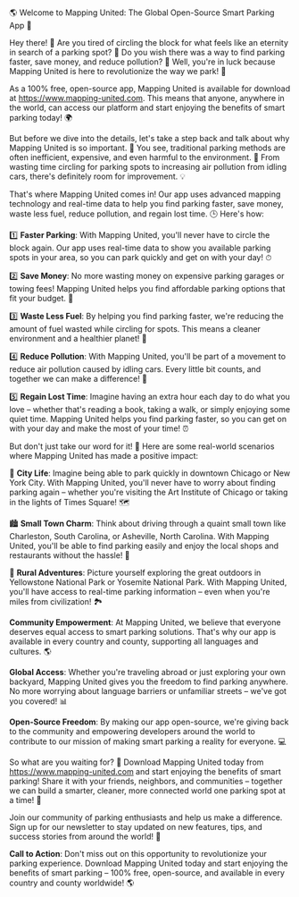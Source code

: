 🌎 Welcome to Mapping United: The Global Open-Source Smart Parking App 📲

Hey there! 👋 Are you tired of circling the block for what feels like an eternity in search of a parking spot? 🚗 Do you wish there was a way to find parking faster, save money, and reduce pollution? 🌟 Well, you're in luck because Mapping United is here to revolutionize the way we park! 🎉

As a 100% free, open-source app, Mapping United is available for download at https://www.mapping-united.com. This means that anyone, anywhere in the world, can access our platform and start enjoying the benefits of smart parking today! 🌍

But before we dive into the details, let's take a step back and talk about why Mapping United is so important. 🤔 You see, traditional parking methods are often inefficient, expensive, and even harmful to the environment. 🚫 From wasting time circling for parking spots to increasing air pollution from idling cars, there's definitely room for improvement. 💡

That's where Mapping United comes in! Our app uses advanced mapping technology and real-time data to help you find parking faster, save money, waste less fuel, reduce pollution, and regain lost time. 🕒️ Here's how:

1️⃣ **Faster Parking**: With Mapping United, you'll never have to circle the block again. Our app uses real-time data to show you available parking spots in your area, so you can park quickly and get on with your day! ⏱

2️⃣ **Save Money**: No more wasting money on expensive parking garages or towing fees! Mapping United helps you find affordable parking options that fit your budget. 💸

3️⃣ **Waste Less Fuel**: By helping you find parking faster, we're reducing the amount of fuel wasted while circling for spots. This means a cleaner environment and a healthier planet! 🌟

4️⃣ **Reduce Pollution**: With Mapping United, you'll be part of a movement to reduce air pollution caused by idling cars. Every little bit counts, and together we can make a difference! 🌈

5️⃣ **Regain Lost Time**: Imagine having an extra hour each day to do what you love – whether that's reading a book, taking a walk, or simply enjoying some quiet time. Mapping United helps you find parking faster, so you can get on with your day and make the most of your time! ⏰

But don't just take our word for it! 🤔 Here are some real-world scenarios where Mapping United has made a positive impact:

📍 **City Life**: Imagine being able to park quickly in downtown Chicago or New York City. With Mapping United, you'll never have to worry about finding parking again – whether you're visiting the Art Institute of Chicago or taking in the lights of Times Square! 🗺️

🏙️ **Small Town Charm**: Think about driving through a quaint small town like Charleston, South Carolina, or Asheville, North Carolina. With Mapping United, you'll be able to find parking easily and enjoy the local shops and restaurants without the hassle! 🌳

🚂 **Rural Adventures**: Picture yourself exploring the great outdoors in Yellowstone National Park or Yosemite National Park. With Mapping United, you'll have access to real-time parking information – even when you're miles from civilization! 🏞️

**Community Empowerment**: At Mapping United, we believe that everyone deserves equal access to smart parking solutions. That's why our app is available in every country and county, supporting all languages and cultures. 🌎

**Global Access**: Whether you're traveling abroad or just exploring your own backyard, Mapping United gives you the freedom to find parking anywhere. No more worrying about language barriers or unfamiliar streets – we've got you covered! 📊

**Open-Source Freedom**: By making our app open-source, we're giving back to the community and empowering developers around the world to contribute to our mission of making smart parking a reality for everyone. 💻

So what are you waiting for? 🤔 Download Mapping United today from https://www.mapping-united.com and start enjoying the benefits of smart parking! Share it with your friends, neighbors, and communities – together we can build a smarter, cleaner, more connected world one parking spot at a time! 🌟

Join our community of parking enthusiasts and help us make a difference. Sign up for our newsletter to stay updated on new features, tips, and success stories from around the world! 📧

**Call to Action**: Don't miss out on this opportunity to revolutionize your parking experience. Download Mapping United today and start enjoying the benefits of smart parking – 100% free, open-source, and available in every country and county worldwide! 🌎